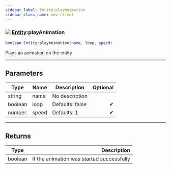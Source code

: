 ```yaml
---
sidebar_label: Entity:playAnimation
sidebar_class_name: env-client
---
```


### ![](/img/wiki/client.png) [Entity](../entity/README.md):playAnimation

```lua
boolean Entity:playAnimation(name, loop, speed)
```

Plays an animation on the entity<br/>

-----------------
## Parameters

| Type   | Name | Description | Optional |
| ------ | ---- | ----------- | -------: |
| string | name | No description |   |
| boolean | loop | Defaults: false | ✔ |
| number | speed | Defaults: 1 | ✔ |

-----------------
## Returns

| Type   | Description |
| ------ | ----------: |
| boolean | If the animation was started successfully |
